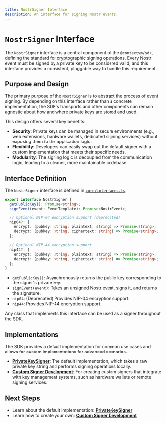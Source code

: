 ```yaml
---
title: NostrSigner Interface
description: An interface for signing Nostr events.
---
```


# `NostrSigner` Interface

The `NostrSigner` interface is a central component of the `@contextvm/sdk`, defining the standard for cryptographic signing operations. Every Nostr event must be signed by a private key to be considered valid, and this interface provides a consistent, pluggable way to handle this requirement.

## Purpose and Design

The primary purpose of the `NostrSigner` is to abstract the process of event signing. By depending on this interface rather than a concrete implementation, the SDK's transports and other components can remain agnostic about how and where private keys are stored and used.

This design offers several key benefits:

- **Security**: Private keys can be managed in secure environments (e.g., web extensions, hardware wallets, dedicated signing services) without exposing them to the application logic.
- **Flexibility**: Developers can easily swap out the default signer with a custom implementation that meets their specific needs.
- **Modularity**: The signing logic is decoupled from the communication logic, leading to a cleaner, more maintainable codebase.

## Interface Definition

The `NostrSigner` interface is defined in [`core/interfaces.ts`](/contextvm-docs/core/interfaces#nostrsigner).

```typescript
export interface NostrSigner {
  getPublicKey(): Promise<string>;
  signEvent(event: EventTemplate): Promise<NostrEvent>;

  // Optional NIP-04 encryption support (deprecated)
  nip04?: {
    encrypt: (pubkey: string, plaintext: string) => Promise<string>;
    decrypt: (pubkey: string, ciphertext: string) => Promise<string>;
  };

  // Optional NIP-44 encryption support
  nip44?: {
    encrypt: (pubkey: string, plaintext: string) => Promise<string>;
    decrypt: (pubkey: string, ciphertext: string) => Promise<string>;
  };
}
```

- `getPublicKey()`: Asynchronously returns the public key corresponding to the signer's private key.
- `signEvent(event)`: Takes an unsigned Nostr event, signs it, and returns the signature.
- `nip04`: (Deprecated) Provides NIP-04 encryption support.
- `nip44`: Provides NIP-44 encryption support.

Any class that implements this interface can be used as a signer throughout the SDK.

## Implementations

The SDK provides a default implementation for common use cases and allows for custom implementations for advanced scenarios.

- **[PrivateKeySigner](/contextvm-docs/signer/private-key-signer)**: The default implementation, which takes a raw private key string and performs signing operations locally.
- **[Custom Signer Development](/contextvm-docs/signer/custom-signer-development)**: For creating custom signers that integrate with key management systems, such as hardware wallets or remote signing services.

## Next Steps

- Learn about the default implementation: **[PrivateKeySigner](/contextvm-docs/signer/private-key-signer)**
- Learn how to create your own: **[Custom Signer Development](/contextvm-docs/signer/custom-signer-development)**
